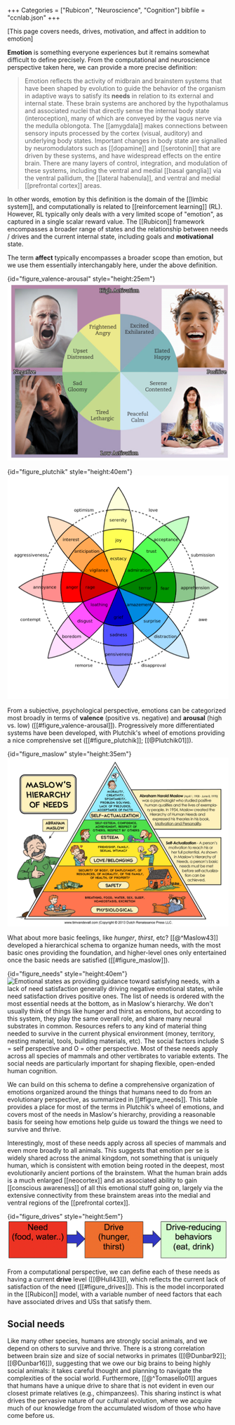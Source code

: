 +++
Categories = ["Rubicon", "Neuroscience", "Cognition"]
bibfile = "ccnlab.json"
+++

[This page covers needs, drives, motivation, and affect in addition to emotion]

**Emotion** is something everyone experiences but it remains somewhat difficult to define precisely. From the computational and neuroscience perspective taken here, we can provide a more precise definition:

> Emotion reflects the activity of midbrain and brainstem systems that have been shaped by evolution to guide the behavior of the organism in adaptive ways to satisfy its **needs** in relation to its external and internal state. These brain systems are anchored by the hypothalamus and associated nuclei that directly sense the internal body state (interoception), many of which are conveyed by the vagus nerve via the medulla oblongota. The [[amygdala]] makes connections between sensory inputs processed by the cortex (visual, auditory) and underlying body states. Important changes in body state are signalled by neuromodulators such as [[dopamine]] and [[serotonin]] that are driven by these systems, and have widespread effects on the entire brain. There are many layers of control, integration, and modulation of these systems, including the ventral and medial [[basal ganglia]] via the ventral pallidum, the [[lateral habenula]], and ventral and medial [[prefrontal cortex]] areas.

In other words, emotion by this definition is the domain of the [[limbic system]], and computationally is related to [[reinforcement learning]] (RL). However, RL typically only deals with a very limited scope of "emotion", as captured in a single scalar reward value. The [[Rubicon]] framework encompasses a broader range of states and the relationship between needs / drives and the current internal state, including goals and **motivational** state.

The term **affect** typically encompasses a broader scope than emotion, but we use them essentially interchangably here, under the above definition.

{id="figure_valence-arousal" style="height:25em"}
![Valence (positive vs. negative) vs. arousal (high vs. low activation) in the 2D _circumplex_ model of emotion.](media/fig_emotion_valence_arousal.png)

{id="figure_plutchik" style="height:40em"}
![Plutchik's (2001) wheel of emotions, with arousal (intensity) represented as distance from the center along any of 8 different categories of opponent emotions.](media/fig_emotion_plutchik.png)

From a subjective, psychological perspective, emotions can be categorized most broadly in terms of **valence** (positive vs. negative) and **arousal** (high vs. low) ([[#figure_valence-arousal]]). Progressively more differentiated systems have been developed, with Plutchik's wheel of emotions providing a nice comprehensive set ([[#figure_plutchik]]; [[@Plutchik01]]).

{id="figure_maslow" style="height:35em"}
![Maslow's hierarchy of needs, progressing from most essential to those that gain salience once the lower-level needs are satisfied.](media/fig_maslow_hierarchy_needs.png)

What about more basic feelings, like _hunger_, _thirst_, etc? [[@^Maslow43]] developed a hierarchical schema to organize human needs, with the most basic ones providing the foundation, and higher-level ones only entertained once the basic needs are satisfied ([[#figure_maslow]]).

{id="figure_needs" style="height:40em"}
![Emotional states as providing guidance toward satisfying needs, with a lack of need satisfaction generally driving negative emotional states, while need satisfaction drives positive ones. The list of needs is ordered  with the most essential needs at the bottom, as in Maslow's hierarchy. We don't usually think of things like hunger and thirst as emotions, but according to this system, they play the same overall role, and share many neural substrates in common. Resources refers to any kind of material thing needed to survive in the current physical environment (money, territory, nesting material, tools, building materials, etc). The social factors include S = self perspective and O = other perspective. Most of these needs apply across all species of mammals and other vertibrates to variable extents. The social needs are particularly important for shaping flexible, open-ended human cognition.](media/fig_emotion_needs.png)

We can build on this schema to define a comprehensive organization of emotions organized around the things that humans need to do from an evolutionary perspective, as summarized in [[#figure_needs]]. This table provides a place for most of the terms in Plutchik's wheel of emotions, and covers most of the needs in Maslow's hierarchy, providing a reasonable basis for seeing how emotions help guide us toward the things we need to survive and thrive.

Interestingly, most of these needs apply across all species of mammals and even more broadly to all animals. This suggests that emotion per se is widely shared across the animal kingdom, not something that is uniquely human, which is consistent with emotion being rooted in the deepest, most evolutionarily ancient portions of the brainstem. What the human brain adds is a much enlarged [[neocortex]] and an associated ability to gain [[conscious awareness]] of all this emotional stuff going on, largely via the extensive connectivity from these brainstem areas into the medial and ventral regions of the [[prefrontal cortex]].

{id="figure_drives" style="height:5em"}
![Drive reduction theory according to Hull, 1943. Basic needs create drives when those needs are not satisfied, and behavior is then recruited to satisfy those drives.](media/fig_drive_reduction_hull.png)

From a computational perspective, we can define each of these needs as having a current **drive** level ([[@Hull43]]), which reflects the current lack of satisfaction of the need ([[#figure_drives]]). This is the model incorporated in the [[Rubicon]] model, with a variable number of need factors that each have associated drives and USs that satisfy them.

## Social needs

Like many other species, humans are strongly social animals, and we depend on others to survive and thrive. There is a strong correlation between brain size and size of social networks in primates ([[@Dunbar92]]; [[@Dunbar16]]), suggesting that we owe our big brains to being highly social animals: it takes careful thought and planning to navigate the complexities of the social world. Furthermore, [[@^Tomasello01]] argues that humans have a unique drive to share that is not evident in even our closest primate relatives (e.g., chimpanzees). This sharing instinct is what drives the pervasive nature of our cultural evolution, where we acquire much of our knowledge from the accumulated wisdom of those who have come before us.

<!--- ## Universality of emotions -->
<!--- TODO: faces -->
